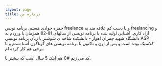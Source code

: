 ```yaml
---
layout: page
title: درباره من
---
```

حمزه جوادی هستم. برنامه نویس freelance و یا دست کم علاقه مند به freelancing و آزاد کاری.
آشنایی اولیه بنده با برنامه نویسی از سالهای 81-82 همزمان با ورودم به دانشگاه شهید چمران اهواز - دانشکده شاخه ی شوشتر با زبان برنامه نویسی ASP کلاسیک بوده است و
پس از اون و تاکنون با برنامه نویسی های گوناگون آشنا شدم و با برخی هم کار کرده ام.

هم اینک 5 سال است که بیشتر با C# کد می زنم.
